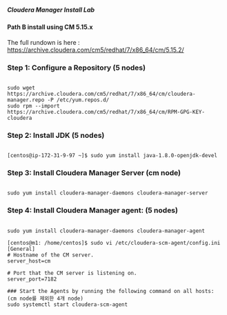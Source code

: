 ##### Cloudera Manager Install Lab
#### Path B install using CM 5.15.x
The full rundown is here : https://archive.cloudera.com/cm5/redhat/7/x86_64/cm/5.15.2/


### Step 1: Configure a Repository (5 nodes)
<pre><code>
sudo wget https://archive.cloudera.com/cm5/redhat/7/x86_64/cm/cloudera-manager.repo -P /etc/yum.repos.d/
sudo rpm --import https://archive.cloudera.com/cm5/redhat/7/x86_64/cm/RPM-GPG-KEY-cloudera
</code></pre>

### Step 2: Install JDK (5 nodes)
<pre><code>
[centos@ip-172-31-9-97 ~]$ sudo yum install java-1.8.0-openjdk-devel
</code></pre>

### Step 3: Install Cloudera Manager Server (cm node)
<pre><code>
sudo yum install cloudera-manager-daemons cloudera-manager-server
</code></pre>

### Step 4: Install Cloudera Manager agent: (5 nodes)
<pre><code>
sudo yum install cloudera-manager-daemons cloudera-manager-agent

[centos@m1: /home/centos]$ sudo vi /etc/cloudera-scm-agent/config.ini
[General]
# Hostname of the CM server.
server_host=cm

# Port that the CM server is listening on.
server_port=7182

### Start the Agents by running the following command on all hosts: (cm node를 제외한 4개 node)
sudo systemctl start cloudera-scm-agent
</code></pre>
